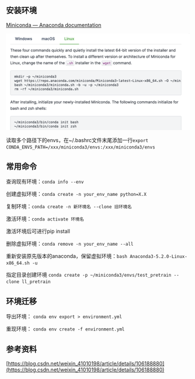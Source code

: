 ## 安装环境

[Miniconda — Anaconda documentation](https://docs.anaconda.com/free/miniconda/index.html)

![](img/Pasted%20image%2020240312103257.png)

读取多个路径下的envs，在~/.bashrc文件末尾添加一行`export CONDA_ENVS_PATH=/xxx/miniconda3/envs:/xxx/miniconda3/envs`


## 常用命令

查询现有环境：`conda info --env`

创建虚拟环境：`conda create -n your_env_name python=X.X`

复制环境：`conda create -n 新环境名 --clone 旧环境名`

激活环境：`conda activate 环境名`

激活环境后可进行pip install

删除虚拟环境：`conda remove -n your_env_name --all`

重新安装原先版本的anaconda，保留虚拟环境：`bash Anaconda3-5.2.0-Linux-x86_64.sh -u`

指定目录创建环境 `conda create -p ~/miniconda3/envs/test_pretrain --clone ll_pretrain`



## 环境迁移

导出环境： `conda env export > environment.yml`

重现环境： `conda env create -f environment.yml`



## 参考资料

[https://blog.csdn.net/weixin_41010198/article/details/106188880](https://blog.csdn.net/weixin_41010198/article/details/106188880)

